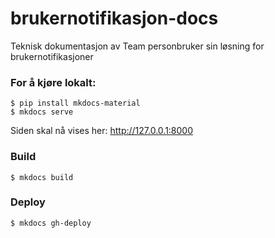 # brukernotifikasjon-docs
Teknisk dokumentasjon av Team personbruker sin løsning for brukernotifikasjoner

### For å kjøre lokalt:
```
$ pip install mkdocs-material
$ mkdocs serve
```
Siden skal nå vises her: http://127.0.0.1:8000
### Build
```
$ mkdocs build
```
### Deploy
```
$ mkdocs gh-deploy
```
